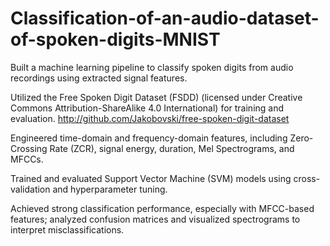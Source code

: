 # Classification-of-an-audio-dataset-of-spoken-digits-MNIST

Built a machine learning pipeline to classify spoken digits from audio recordings using extracted signal features.

Utilized the Free Spoken Digit Dataset (FSDD) (licensed under Creative Commons Attribution-ShareAlike 4.0 International) for training and evaluation.
http://github.com/Jakobovski/free-spoken-digit-dataset

Engineered time-domain and frequency-domain features, including Zero-Crossing Rate (ZCR), signal energy, duration, Mel Spectrograms, and MFCCs.

Trained and evaluated Support Vector Machine (SVM) models using cross-validation and hyperparameter tuning.

Achieved strong classification performance, especially with MFCC-based features; analyzed confusion matrices and visualized spectrograms to interpret misclassifications.
